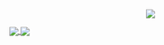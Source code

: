 <p align="center">
  <br>
  </a>
  <a href="https://www.linkedin.com/in/christopher-hernandez-94196049/"><img src="https://img.shields.io/badge/Christopher%20Hernandez-0077B5?style=for-the-badge&logo=linkedin&logoColor=white"/>
  </a>
</p>

<a href="https://github.com/christopher-deriv">
  <img align="center" src="https://chris-stats-hx4d.vercel.app/api?username=christopher-deriv&count_private=true&show_icons=true&theme=hol" />
</a>
<a href="https://github.com/christopher-deriv">
  <img align="center" src="https://chris-stats-hx4d.vercel.app/api/top-langs/?username=christopher-deriv&layout=compact&theme=holi&langs_count=8" />
</a>
